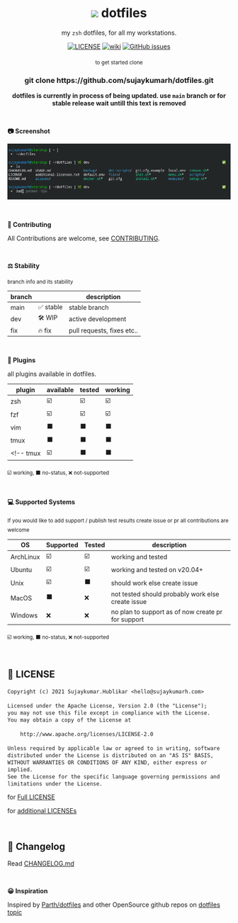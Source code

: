 <div align="center">

# <img src="https://raw.githubusercontent.com/sujaykumarh/dotfiles/dev/media/windowsterminal.svg" height="20"> dotfiles

my `zsh` dotfiles, for all my workstations.


[![LICENSE](https://img.shields.io/badge/license-Apache%202.0-blue?logo=github&color=green)](https://github.com/sujaykumarh/dotfiles/blob/main/LICENSE) [![wiki](https://img.shields.io/badge/Read-Wiki-blue?logo=github&color=blue)](https://github.com/sujaykumarh/dotfiles/wiki) [![GitHub issues](https://img.shields.io/github/issues/sujaykumarh/dotfiles?color=orange)](https://github.com/sujaykumarh/dotfiles/issues)

<p align="center">
<sub> to get started clone </sub>
<br>
<!-- ToDo replace with setup script -->
<h3>git clone https://github.com/sujaykumarh/dotfiles.git</h3>
</p>


**dotfiles is currently in process of being updated. use `main` branch or for stable release wait untill this text is removed**

</div>

<!-- **default 🌿**: `dev` -->

<!--

**setup**

```bash
# ToDo replace with setup script
```

-->

<br>

**📷 Screenshot**

[![screenshot](https://raw.githubusercontent.com/sujaykumarh/dotfiles/dev/.github/media/ss.png)](#)


<br>

**📝 Contributing**

All Contributions are welcome, see [CONTRIBUTING](https://github.com/sujaykumarh/dotfiles/blob/main/.github/CONTRIBUTING.md).

<br>

**⚖️ Stability**

<sub> branch info and its stability </sub>

branch |  | description
--- | --- | ---
main | ✅ stable | stable branch
dev | 🛠️ WIP | active development
fix | 🔥 fix | pull requests, fixes etc..


<br>

**🔌 Plugins**

all plugins available in dotfiles.

plugin | available | tested | working | 
------ | --------- | ------ | ------- |
zsh     | ☑️ | ☑️ | ☑️ |
fzf     | ☑️ | ☑️ | ☑️ |
vim     | ⬛ | ⬛ | ⬛ |
tmux    | ⬛ | ⬛ | ⬛ |
<!-- tmux    | ☑️ | ⬛ | ⬛ | -->

<sub>☑️ working, ⬛ no-status, ❌ not-supported</sub>

<br>

**💻 Supported Systems**

<sub>If you would like to add support / publish test results create issue or pr all contributions are welcome</sub>

OS | Supported | Tested | description
--------------- | -- | -- | ---
ArchLinux       | ☑️ | ☑️ | working and tested
Ubuntu          | ☑️ | ☑️ | working and tested on v20.04+
Unix            | ☑️ | ⬛ | should work else create issue
MacOS           | ⬛ | ❌ | not tested should probably work else create issue
Windows         | ❌ | ❌ | no plan to support as of now create pr for support

<sub>☑️ working, ⬛ no-status, ❌ not-supported</sub>

<br>

## 📄 LICENSE


```
Copyright (c) 2021 Sujaykumar.Hublikar <hello@sujaykumarh.com>

Licensed under the Apache License, Version 2.0 (the "License");
you may not use this file except in compliance with the License.
You may obtain a copy of the License at

    http://www.apache.org/licenses/LICENSE-2.0

Unless required by applicable law or agreed to in writing, software
distributed under the License is distributed on an "AS IS" BASIS,
WITHOUT WARRANTIES OR CONDITIONS OF ANY KIND, either express or implied.
See the License for the specific language governing permissions and
limitations under the License.
```

for [Full LICENSE](https://github.com/sujaykumarh/dotfiles/blob/main/LICENSE)

for [additional LICENSEs](https://github.com/sujaykumarh/dotfiles/blob/main/additional-licenses.txt)


<br>

## 📅 Changelog

Read [CHANGELOG.md](CHANGELOG.md)


<br>

**😀 Inspiration**

Inspired by [Parth/dotfiles](https://github.com/Parth/dotfiles) and other OpenSource github repos on [dotfiles topic](https://github.com/topics/dotfiles)